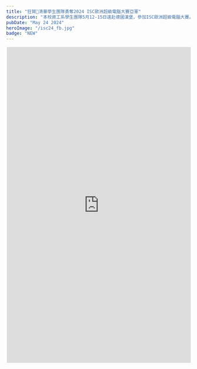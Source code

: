 ```yaml
---
title: "狂賀🎉清華學生團隊勇奪2024 ISC歐洲超級電腦大賽亞軍"
description: "本校資工系學生團隊5月12-15日遠赴德國漢堡，參加ISC歐洲超級電腦大賽。初審階段從70組隊伍中脫穎而出、取得決賽資格，與7所世界名校同場競爭，最終榮獲第二名的佳績🥈"
pubDate: "May 24 2024"
heroImage: "/isc24_fb.jpg"
badge: "NEW"
---
```


<!-- CSS Code: Place this code in the document's head (between the 'head' tags) -->
<style>
table.GeneratedTable {
  width: 100%;
  background-color: #ffffff;
  border-collapse: collapse;
  border-width: 2px;
  border-color: #68624b;
  border-style: solid;
  color: #000000;
}

table.GeneratedTable td, table.GeneratedTable th {
  border-width: 2px;
  border-color: #68624b;
  border-style: solid;
  padding: 3px;
}

table.GeneratedTable thead {
  background-color: #ffcc00;
}

.highlight-red-text {
  color: #FF0000; /* 這是一個代表紅色的色碼，亮紅色 */
  text-shadow: 1px 1px 2px rgba(0, 0, 0, 0.5); /* 添加文字陰影 */
}

</style>

<div align="center">
<iframe src="https://www.facebook.com/plugins/post.php?href=https%3A%2F%2Fwww.facebook.com%2Fnthu.tw%2Fposts%2Fpfbid0v2YPKD7nPwUec24PJgTrMpPqc3oaggD2XPf4JGofUT9JTxQgp69WgmQPFs5veUtul&show_text=true&width=500" width="500" height="859" style="border:none;overflow:hidden" scrolling="no" frameborder="0" allowfullscreen="true" allow="autoplay; clipboard-write; encrypted-media; picture-in-picture; web-share"></iframe>
</div>
